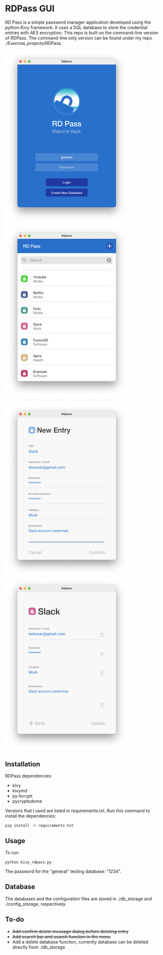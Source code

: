 # RDPass GUI

RD Pass is a simple password manager application developed using the python Kivy framework. It uses a SQL database to store the credential entries with AES encryption. This repo is built on the command-line version of RDPass. The command-line only version can be found under my repo ./Exercise_projects/RDPass.

<img src="ui/example_screenshots/example_loginscreen.png" width="400px"><img src="ui/example_screenshots/example_menuscreen.png" width="400px">

<img src="ui/example_screenshots/example_addentryscreen.png" width="400px"><img src="ui/example_screenshots/example_entryscreen.png" width="400px">

## Installation

RDPass dependencies:
* kivy
* kivymd
* py-bcrypt
* pycryptodome

Versions that I used are listed in requirements.txt. Run this command to install the dependencies:

    pip install -r requirements.txt

## Usage

To run:

    python kivy_rdpass.py

The password for the "general" testing database: "1234".

## Database

The databases and the configuration files are stored in ./db_storage and ./config_storage, respectively.

## To-do

* ~~Add confirm delete message dialog before deleting entry~~
* ~~Add search bar and search function in the menu~~
* Add a delete database function, currently database can be deleted directly from ./db_storage




